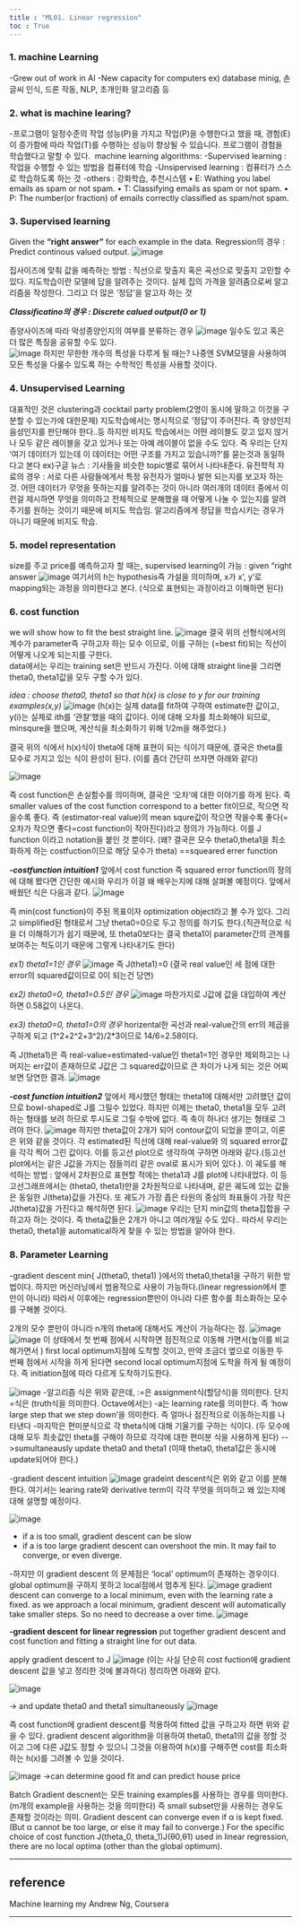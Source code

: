 ```yaml
---
title : "ML01. Linear regression"
toc : True
---
```


### 1. machine Learning
-Grew out of work in AI
-New capacity for computers
ex) database minig, 손글씨 인식, 드론 작동, NLP, 초개인화 알고리즘 등

### 2. what is machine learing?
-프로그램이 일정수준의 작업 성능(P)을 가지고 작업(P)을 수행한다고 했을 때, 경험(E)이 증가함에 따라 작업(T)를 수행하는 성능이 향상될 수 있습니다. 프로그램이 경험을 학습했다고 말할 수 있다. 
machine learning algorithms:
-Supervised learning : 작업을 수행할 수 있는 방법을 컴퓨터에 학습
-Unsipervised learning : 컴퓨터가 스스로 학습하도록 하는 것
-others : 강화학습, 추천시스템
• E: Wathing you label emails as spam or not spam.
• T: Classifying emails as spam or not spam.
• P: The number(or fraction) of emails correctly classified as spam/not spam.


### 3. Supervised learning
Given the **“right answer”** for each example in the data.
Regression의 경우 : Predict continous valued output.
![image](https://user-images.githubusercontent.com/49298791/73356588-0dce0580-42de-11ea-80d7-352f1df4d03f.png)

집사이즈에 맞춰 값을 예측하는 방법 : 직선으로 맞출지 혹은 곡선으로 맞출지 고민할 수 있다. 지도학습이란 모델에 답을 알려주는 것이다. 실제 집의 가격을 알려줌으로써 알고리즘을 작성한다. 그리고 더 많은 ‘정답’을 알고자 하는 것

***Classificatino의 경우 : Discrete calued output(0 or 1)***

종양사이즈에 따라 악성종양인지의 여부를 분류하는 경우
![image](https://user-images.githubusercontent.com/49298791/73356831-8d5bd480-42de-11ea-9b38-2a160a988cb9.png)
일수도 있고 혹은 더 많은 특징을 공유할 수도 있다. 
<br>
![image](https://user-images.githubusercontent.com/49298791/73356872-a6fd1c00-42de-11ea-9d74-0d53fd915df7.png)
하지만 무한한 개수의 특성을 다루게 될 때는? 나중엔 SVM모델을 사용하여 모든 특성을 다룰수 있도록 하는 수학적인 특성을 사용할 것이다.


### 4. Unsupervised Learning
대표적인 것은 clustering과 cocktail party problem(2명이 동시에 말하고 이것을 구분할 수 있는가에 대한문제)
지도학습에서는 명시적으로 ‘정답’이 주어진다. 즉 양성인지 음성인지를 판단해야 한다..등
하지만 비지도 학습에서는 어떤 레이블도 갖고 있지 않거나 모두 같은 레이블을 갖고 있거나 또는 아예 레이블이 없을 수도 있다. 즉 우리는 단지 ‘여기 데이터가 있는데 이 데이터는 어떤 구조를 가지고 있습니까?’를 묻는것과 동일하다고 본다
ex)구글 뉴스 : 기사들을 비슷한 topic별로 묶어서 나타내준다. 
유전학적 자료의 경우 : 서로 다른 사람들에게서 특정 유전자가 얼마나 발현 되는지를 보고자 하는 것. 어떤 데이터가 무엇을 뜻하는지를 알려주는 것이 아니라 여러개의 데이터 중에서 이런걸 제시하면 무엇을 의미하고 전체적으로 분해했을 때 어떻게 나눌 수 있는지를 알려주기를 원하는 것이기 때문에 비지도 학습임. 알고리즘에게 정답을 학습시키는 경우가 아니기 때문에 비지도 학습. 

### 5. model representation
size를 주고 price를 예측하고자 할 때는,
supervised learning이 가능 : given “right answer
![image](https://user-images.githubusercontent.com/49298791/73356933-c85e0800-42de-11ea-8cd1-25d7512ae834.png)
여기서의 h는 hypothesis즉 가설을 의미하며, x가 x’, y’로 mapping되는 과정을 의미한다고 본다. (식으로 표현되는 과정이라고 이해하면 된다)

### 6. cost function
we will show how to fit the best straight line.
![image](https://user-images.githubusercontent.com/49298791/73356965-da3fab00-42de-11ea-9b2c-0319766b4f67.png)
결국 위의 선형식에서의 계수가 parameter즉 구하고자 하는 모수 이므로, 이를 구하는 (=best fit)되는 직선이 어떻게 나오게 되는지를 구한다.
<br>
data에서는 우리는 training set은 반드시 가진다. 이에 대해 straight line을 그리면 theta0, theta1값을 모두 구할 수가 있다. 
<br>

_idea : choose theta0, theta1 so that h(x) is close to y for our training examples(x,y)_
![image](https://user-images.githubusercontent.com/49298791/73357043-f7747980-42de-11ea-9d89-4a2df585942b.png)
(h(x)는 실제 data를 fit하여 구하여 estimate한 값이고, y(i)는 실제로 ith를 ‘관찰’했을 때의 값이다. 이에 대해 오차를 최소화해야 되므로, minsqure을 했으며, 계산식을 최소화하기 위해 1/2m을 해주었다.)

결국 위의 식에서 h(x)식이 theta에 대해 표현이 되는 식이기 때문에, 결국은 theta를 모수로 가지고 있는 식이 완성이 된다. 
(이를 좀더 간단히 쓰자면 아래와 같다)

![image](https://user-images.githubusercontent.com/49298791/73357080-05c29580-42df-11ea-8fd8-ba777d96d1a8.png)

즉 cost function은 손실함수를 의미하며, 결국은 ‘오차’에 대한 이야기를 하게 된다. 즉 smaller values of the cost function correspond to a better fit이므로, 작으면 작을수록 좋다. 즉 (estimator-real value)의 mean squre값이 작으면 작을수록 좋다(=오차가 작으면 좋다=cost function이 작아진다)라고 정의가 가능하다. 이를 J function 이라고 notation을 붙인 것 뿐이다. (왜? 결국은 모수 theta0,theta1을 최소화하게 하는 costfuction이므로 해당 모수가 theta) ==squeared errer function

**_-costfunction intuition1_**
앞에서 cost function 즉 squared error function의 정의에 대해 봤다면 간단한 예시와 우리가 이걸 왜 배우는지에 대해 살펴볼 예정이다.
앞에서 배웠던 식은 다음과 같다.
![image](https://user-images.githubusercontent.com/49298791/73357137-1ecb4680-42df-11ea-91fe-aaa7e92476e4.png)

즉 min(cost function)이 주된 목표이자 optimization object라고 볼 수가 있다.
그리고 simplified된 형태로서 그냥 theta0=0으로 두고 정의를 하기도 한다.(직관적으로 식을 더 이해하기가 쉽기 때문에, 또 theta0보다는 결국 theta1이 parameter간의 관계를 보여주는 척도이기 때문에 그렇게 나타내기도 한다)


_ex1) theta1=1인 경우_
![image](https://user-images.githubusercontent.com/49298791/73357177-2f7bbc80-42df-11ea-824d-cea8644aabce.png)
즉 J(theta1)=0
(결국 real value인 세 점에 대한 error의 squared값이므로 0이 되는건 당연)


_ex2) theta0=0, theta1=0.5인 경우_
![image](https://user-images.githubusercontent.com/49298791/73357202-41f5f600-42df-11ea-8f5e-6682a79b4dc4.png)
마찬가지로 J값에 값을 대입하여 계산하면 0.58값이 나온다. 

_ex3) theta0=0, theta1=0의 경우_
horizental한 곡선과 real-value간의 err의 제곱을 구하게 되고
(1^2+2^2+3^2)/2*3이므로 14/6=2.58이다.

즉 J(theta1)은
즉 real-value=estimated-value인 theta1=1인 경우만 제외하고는 나머지는 err값이 존재하므로 J값은 그 squared값이므로 큰 차이가 나게 되는 것은 어찌보면 당연한 결과.
![image](https://user-images.githubusercontent.com/49298791/73357257-5c2fd400-42df-11ea-8b99-675e41a3df19.png)


**_-cost function intuition2_**
앞에서 제시했던 형태는 theta1에 대해서만 고려했던 값이므로 bowl-shaped로 J를 그릴수 있었다. 하지만 이제는 theta0, theta1을 모두 고려하는 형태를 보려 하므로 투시도로 그릴 수밖에 없다. 즉 축이 하나더 생기는 형태로 그려야 한다.
![image](https://user-images.githubusercontent.com/49298791/73357302-75d11b80-42df-11ea-8bdb-2163755c65ad.png)
하지만 theta값이 2개가 되어 contour값이 되었을 뿐이고, 이론은 위와 같을 것이다. 각 estimated된 직선에 대해 real-value와 의 squared error값을 각각 찍어 그린 값이다.
이를 등고선 plot으로 생각하여 구하면 아래와 같다.(등고선 plot에서는 같은 J값을 가지는 점들끼리 같은 oval로 표시가 되어 있다.). 
이 궤도를 해석하는 방법 : 앞에서 2차원으로 표현할 적에는 theta1과 J를 plot에 나타내었다. 이 등고선그래프에서는 (theta0, theta1)만을 2차원적으로 나타내며, 같은 궤도에 있는 값들은 동일한 J(theta)값을 가진다. 또 궤도가 가장 좁은 타원의 중심의 좌표들이 가장 작은 J(theta)값을 가진다고 해석하면 된다.
![image](https://user-images.githubusercontent.com/49298791/73357322-81244700-42df-11ea-975d-6208319169b4.png)
우리는 단지 min값의 theta집합을 구하고자 하는 것이다. 즉 theta값들은 2개가 아니고 여러개일 수도 있다.. 따라서 우리는 theta0, theta1을 automatical하게 찾을 수 있는 방법을 알아야 한다.

### 8. Parameter Learning

-gradient descent
min{ J(theta0, theta1) }에서의 theta0,theta1을 구하기 위한 방법이다. 하지만 머신러닝에서 범용적으로 사용이 가능하다.(linear regression에서 뿐만이 아니라)
따라서 이후에는 regression뿐만이 아니라 다른 함수를 최소화하는 모수를 구해볼 것이다.

2개의 모수 뿐만이 아니라 n개의 theta에 대해서도 계산이 가능하다는 점.
![image](https://user-images.githubusercontent.com/49298791/73357376-9ac58e80-42df-11ea-902d-966509eac1e3.png)
![image](https://user-images.githubusercontent.com/49298791/73357404-a44ef680-42df-11ea-9b82-69daddeb9c5e.png)
이 상태에서 첫 번째 점에서 시작하면 점진적으로 이동해 가면서(높이를 비교해가면서 ) first local optimum지점에 도착할 것이고, 만약 조금더 옆으로 이동한 두 번째 점에서 시작을 하게 된다면 second local optimum지점에 도착을 하게 될 예정이다. 즉 initiation점에 따라 다르게 도착하기도한다.

![image](https://user-images.githubusercontent.com/49298791/73357428-afa22200-42df-11ea-9744-e75cbcad05d2.png)
-알고리즘 식은 위와 같은데, :=은 assignment식(할당식)을 의미한다. 단지 =식은 (truth식을  의미한다. Octave에서는) 
-a는 learning rate를 의미한다. 즉 ‘how large step that we step down’을 의미한다. 즉 얼마나 점진적으로 이동하는지를 나타낸다
-마지막은 편미분식으로 각 theta식에 대해 기울기를 구하는 식이다. (두 모수에 대해 모두 최솟값인 theta를 구해야 하므로 각각에 대한 편미분 식을 사용하게 된다)
-->sumultaneausly update theta0 and theta1
(이때 theta0, theta1값은 동시에 update되어야 한다.)


-gradient descent intuition
![image](https://user-images.githubusercontent.com/49298791/73357454-be88d480-42df-11ea-894a-98aa17bd831b.png)
gradeint descent식은 위와 같고 이를 분해한다. 여기서는 learing rate와 derivative term이 각각 무엇을 의미하고 왜 있는지에 대해 설명할 예정이다.

![image](https://user-images.githubusercontent.com/49298791/73357483-cb0d2d00-42df-11ea-91f3-1a0299095982.png)


- if a is too small, gradient descent can be slow
- if a is too large gradient descent can overshoot the min. It may fail to converge, or even diverge.


-하지만 이 gradient descent 의 문제점은 ‘local’ optimum이 존재하는 경우이다.  global optimum을 구하지 못하고 local점에서 멈추게 된다.
![image](https://user-images.githubusercontent.com/49298791/73357524-e11aed80-42df-11ea-91ba-eb4f35523ef8.png)
gradient descent can converge to a local minimum, even with the learning rate a fixed. as we approach a local minimum, gradient descent will automatically take smaller steps. So no need to decrease a over time. 
![image](https://user-images.githubusercontent.com/49298791/73357524-e11aed80-42df-11ea-91ba-eb4f35523ef8.png)


**-gradient descent for linear regression**
put together gradient descent and cost function and fitting a straight line for out data.

apply gradient descent to J
![image](https://user-images.githubusercontent.com/49298791/73357623-1aebf400-42e0-11ea-83bb-c29609633387.png)
(이는 사실 단순히 cost fuction에 gradient descent 값을 넣고 정리한 것에 불과하다)
정리하면 아래와 같다.

![image](https://user-images.githubusercontent.com/49298791/73357643-263f1f80-42e0-11ea-8acb-2acab916dc2a.png)

-> and update theta0 and theta1 simultaneously
![image](https://user-images.githubusercontent.com/49298791/73357656-30611e00-42e0-11ea-8519-23efcf45b6dc.png)

즉 cost function에 gradient descent를 적용하여 fitted 값을 구하고자 하면 위와 같을 수 있다. gradient descent algorithm을 이용하여 theta0, theta1의 값을 정할 것이고 그에 다른 J값도 정할 수 있으니 그것을 이용하여 h(x)를 구해주면 cost를 최소화하는 h(x)를 그려볼 수 있을 것이다.


![image](https://user-images.githubusercontent.com/49298791/73357681-3ce57680-42e0-11ea-98b9-e5d54dfd9921.png)
->can determine good fit and can predict house price


Batch Gradient descnent는 모든 training examples를 사용하는 경우를 의미한다. 
(m개의 example을 사용하는 것을 의미한다)
즉 small subset만을 사용하는 경우도 존재할 것이라는 의미. 
Gradient descent can converge even if α is kept fixed. (But α cannot be too large, or else it may fail to converge.)
For the specific choice of cost function J(theta_0, theta_1)J(θ0,θ1) used in linear regression, there are no local optima (other than the global optimum).


---

## reference
Machine learning my Andrew Ng, Coursera

---









